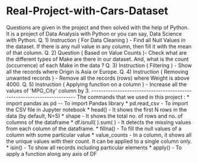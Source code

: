 # Real-Project-with-Cars-Dataset
Questions are given in the project and then solved with the help of Python. It is a project of Data Analysis with Python or you can say, Data Science with Python.  Q. 1) Instruction ( For Data Cleaning ) - Find all Null Values in the dataset. If there is any null value in any column, then fill it with the mean of that column. Q. 2) Question ( Based on Value Counts )- Check what are the different types of Make are there in our dataset. And, what is the count (occurrence) of each Make in the data ? Q. 3) Instruction ( Filtering ) - Show all the records where Origin is Asia or Europe. Q. 4) Instruction ( Removing unwanted records ) - Remove all the records (rows) where Weight is above 4000. Q. 5) Instruction ( Applying function on a column ) - Increase all the values of 'MPG_City' column by 3.  -----------------------------------------------------------------------  The commands that we used in this project :  * import pandas as pd -- To import Pandas library * pd.read_csv - To import the CSV file in Jupyter notebook * head() - It shows the first N rows in the data (by default, N=5) * shape - It shows the total no. of rows and no. of columns of the dataframe * df.isnull( ).sum( ) - It detects the missing values from each column of the dataframe. * fillna() - To fill the null values of a column with some particular value * value_counts - In a column, it shows all the unique values with their count. It can be applied to a single column only. * isin() - To show all records including particular elements * apply() - To apply a function along any axis of DF
